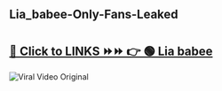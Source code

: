 
 ## Lia_babee-Only-Fans-Leaked

# <h2><a href="https://clipsfans.com/Lia_babee&ref=git">🔗 Click to LINKS ⏩⏩ 👉 🟢 Lia babee </a></h2>

<a href="https://clipsfans.com/Lia_babee&ref=git" rel="nofollow" data-target="animated-image.originalLink"><img src="https://i.ibb.co.com/xMMVF88/686577567.gif" alt="Viral Video Original" style="max-width: 100%; display: inline-block;" data-target="animated-image.originalImage"></a>
